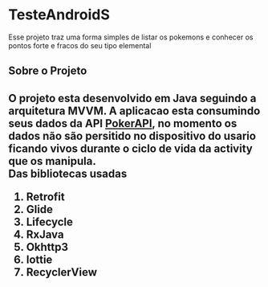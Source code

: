 # TesteAndroidS
Esse projeto traz uma forma simples de listar os pokemons e conhecer os pontos forte e fracos do seu tipo elemental
<h2>Sobre o Projeto<h2>
  <p>
    O projeto esta desenvolvido em Java seguindo a arquitetura MVVM.
    A aplicacao esta consumindo seus dados da API <a href="https://pokeapi.co/"> PokerAPI</a>, no momento os dados não são persitido no dispositivo do usario ficando vivos durante o ciclo de vida da activity que os manipula.
  <br/>
    Das bibliotecas usadas
  <ol>
    <li>Retrofit</li>
    <li>Glide</li>
    <li>Lifecycle</li>
    <li>RxJava</li>
    <li>Okhttp3</li>
    <li>lottie</li>
    <li>RecyclerView</li>
  </ol>
  </p>

